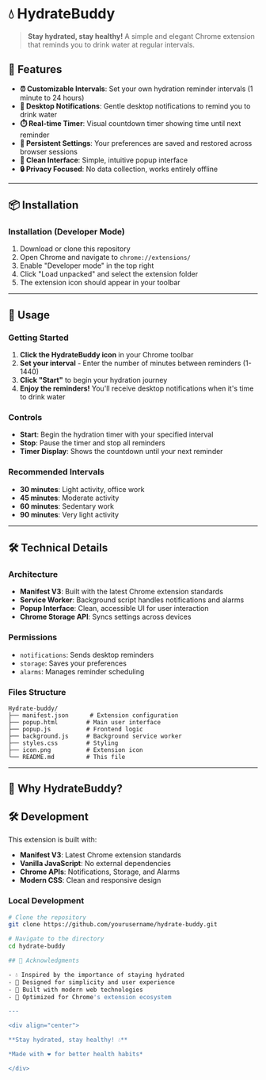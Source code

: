 # 💧 HydrateBuddy

> **Stay hydrated, stay healthy!** A simple and elegant Chrome extension that reminds you to drink water at regular intervals.

## 🌟 Features

- **⏰ Customizable Intervals**: Set your own hydration reminder intervals (1 minute to 24 hours)
- **🔔 Desktop Notifications**: Gentle desktop notifications to remind you to drink water
- **⏱️ Real-time Timer**: Visual countdown timer showing time until next reminder
- **💾 Persistent Settings**: Your preferences are saved and restored across browser sessions
- **🎨 Clean Interface**: Simple, intuitive popup interface
- **🔒 Privacy Focused**: No data collection, works entirely offline

---

## 📦 Installation

### Installation (Developer Mode)
1. Download or clone this repository
2. Open Chrome and navigate to `chrome://extensions/`
3. Enable "Developer mode" in the top right
4. Click "Load unpacked" and select the extension folder
5. The extension icon should appear in your toolbar

---

## 🚀 Usage

### Getting Started
1. **Click the HydrateBuddy icon** in your Chrome toolbar
2. **Set your interval** - Enter the number of minutes between reminders (1-1440)
3. **Click "Start"** to begin your hydration journey
4. **Enjoy the reminders!** You'll receive desktop notifications when it's time to drink water

### Controls
- **Start**: Begin the hydration timer with your specified interval
- **Stop**: Pause the timer and stop all reminders
- **Timer Display**: Shows the countdown until your next reminder

### Recommended Intervals
- **30 minutes**: Light activity, office work
- **45 minutes**: Moderate activity
- **60 minutes**: Sedentary work
- **90 minutes**: Very light activity

---

## 🛠️ Technical Details

### Architecture
- **Manifest V3**: Built with the latest Chrome extension standards
- **Service Worker**: Background script handles notifications and alarms
- **Popup Interface**: Clean, accessible UI for user interaction
- **Chrome Storage API**: Syncs settings across devices

### Permissions
- `notifications`: Sends desktop reminders
- `storage`: Saves your preferences
- `alarms`: Manages reminder scheduling

### Files Structure
```
Hydrate-buddy/
├── manifest.json      # Extension configuration
├── popup.html        # Main user interface
├── popup.js          # Frontend logic
├── background.js     # Background service worker
├── styles.css        # Styling
├── icon.png          # Extension icon
└── README.md         # This file
```

---

## 🎯 Why HydrateBuddy?


## 🛠️ Development

This extension is built with:
- **Manifest V3**: Latest Chrome extension standards
- **Vanilla JavaScript**: No external dependencies
- **Chrome APIs**: Notifications, Storage, and Alarms
- **Modern CSS**: Clean and responsive design

### Local Development
```bash
# Clone the repository
git clone https://github.com/yourusername/hydrate-buddy.git

# Navigate to the directory
cd hydrate-buddy

## 🙏 Acknowledgments

- 💧 Inspired by the importance of staying hydrated
- 🎨 Designed for simplicity and user experience
- 🔧 Built with modern web technologies
- 📱 Optimized for Chrome's extension ecosystem

---

<div align="center">

**Stay hydrated, stay healthy! 💧**

*Made with ❤️ for better health habits*

</div>